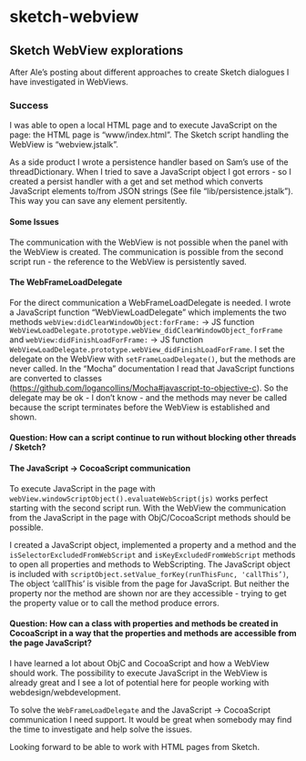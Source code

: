 # sketch-webview

## Sketch WebView explorations
After Ale’s posting about different approaches to create Sketch dialogues I have investigated in WebViews.

### Success
I was able to open a local HTML page and to execute JavaScript on the page: the HTML page is “www/index.html”. The Sketch script handling the WebView is “webview.jstalk”.

As a side product I wrote a persistence handler based on Sam’s use of the threadDictionary. When I tried to save a JavaScript object I got errors - so I created a persist handler with a get and set method which converts JavaScript elements to/from JSON strings (See file “lib/persistence.jstalk”). This way you can save any element persitently.

#### Some Issues
The communication with the WebView is not possible when the panel with the WebView is created. The communication is possible from the second script run - the reference to the WebView is persistently saved.

#### The WebFrameLoadDelegate
For the direct communication a WebFrameLoadDelegate is needed. I wrote a JavaScript function “WebViewLoadDelegate” which implements the two methods `webView:didClearWindowObject:forFrame:` -> JS function  `WebViewLoadDelegate.prototype.webView_didClearWindowObject_forFrame` and `webView:didFinishLoadForFrame:` -> JS function `WebViewLoadDelegate.prototype.webView_didFinishLoadForFrame`. I set the delegate on the WebView with `setFrameLoadDelegate()`, but the methods are never called. In the “Mocha” documentation I read that JavaScript functions are converted to classes (https://github.com/logancollins/Mocha#javascript-to-objective-c). So the delegate may be ok - I don’t know - and the methods may never be called because the script terminates before the WebView is established and shown.

#### Question: How can a script continue to run without blocking other threads / Sketch?

#### The JavaScript -> CocoaScript communication
To execute JavaScript in the page with `webView.windowScriptObject().evaluateWebScript(js)`
works perfect starting with the second script run. With the WebView the communication from the JavaScript in the page with ObjC/CocoaScript methods should be possible.

I created a JavaScript object, implemented a property and a method and the `isSelectorExcludedFromWebScript` and 
`isKeyExcludedFromWebScript` methods to open all properties and methods to WebScripting. The JavaScript object is included with `scriptObject.setValue_forKey(runThisFunc, 'callThis’)`, The object ‘callThis’ is visible from the page for JavaScript. But neither the property nor the method are shown nor are they accessible - trying to get the property value or to call the method produce errors.

#### Question: How can a class with properties and methods be created in CocoaScript in a way that the properties and methods are accessible from the page JavaScript?

I have learned a lot about ObjC and CocoaScript and how a WebView should work. The possibility to execute JavaScript in the WebView is already great and I see a lot of potential here for people working with webdesign/webdevelopment.

To solve the `WebFrameLoadDelegate` and the JavaScript -> CocoaScript communication I need support. It would be great when somebody may find the time to investigate and help solve the issues.

Looking forward to be able to work with HTML pages from Sketch. 
